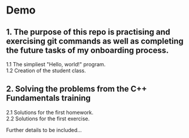 # Demo
## 1. The purpose of this repo is practising and exercising git commands as well as completing the future tasks of my onboarding process.
1.1 The simpliest "Hello, world!" program. <br />
1.2 Creation of the student class. <br />

## 2. Solving the problems from the C++ Fundamentals training
2.1 Solutions for the first homework. <br />
2.2 Solutions for the first exercise. <br />

Further details to be included...
